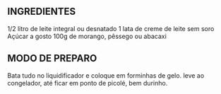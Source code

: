## INGREDIENTES
1/2 litro de leite integral ou desnatado
1 lata de creme de leite sem soro
Açúcar a gosto
100g de morango, pêssego ou abacaxi

## MODO DE PREPARO
Bata tudo no liquidificador e coloque em forminhas de gelo. leve ao congelador, até ficar em ponto de picolé, bem durinho.
